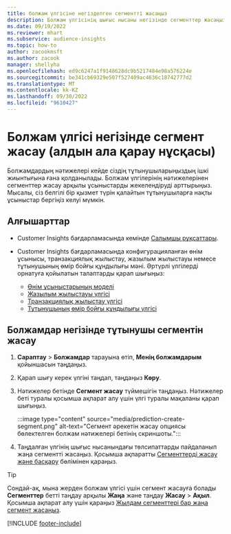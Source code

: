 ```yaml
---
title: болжам үлгісіне негізделген сегментті жасаңыз
description: Болжам үлгісінің шығыс нысаны негізінде сегменттер жасаңыз.
ms.date: 09/19/2022
ms.reviewer: mhart
ms.subservice: audience-insights
ms.topic: how-to
author: zacookmsft
ms.author: zacook
manager: shellyha
ms.openlocfilehash: ed9c6247a1f9148628dc9b5217484e98a576224e
ms.sourcegitcommit: be341cb69329e507f527409ac4636c18742777d2
ms.translationtype: MT
ms.contentlocale: kk-KZ
ms.lasthandoff: 09/30/2022
ms.locfileid: "9610427"
---
```

# <a name="create-a-segment-based-on-a-prediction-model-preview"></a>Болжам үлгісі негізінде сегмент жасау (алдын ала қарау нұсқасы)

Болжамдардың нәтижелері кейде сіздің тұтынушыларыңыздың ішкі жиынтығына ғана қолданылады. Болжам үлгілерінің нәтижелерінен сегменттер жасау арқылы ұсыныстарды жекелендіруді арттырыңыз. Мысалы, сіз белгілі бір қызмет түрін қалайтын тұтынушыларға нақты ұсыныстар бергіңіз келуі мүмкін.

## <a name="prerequisites"></a>Алғышарттар

- Customer Insights бағдарламасында кемінде [Салымшы рұқсаттары](permissions.md).

- Customer Insights бағдарламасында конфигурацияланған өнім ұсынысы, транзакциялық жылыстау, жазылым жылыстауы немесе тұтынушының өмір бойғы құндылығы мәні. Әртүрлі үлгілерді орнатуға қойылатын талаптарды қарап шығыңыз:

  - [Өнім ұсыныстарының моделі](predict-product-recommendation.md)
  - [Жазылым жылыстауы үлгісі](predict-subscription-churn.md)
  - [Транзакциялық жылыстау үлгісі](predict-transactional-churn.md)
  - [Тұтынушының өмір бойғы құндылығы үлгісі](predict-customer-lifetime-value.md)

## <a name="create-a-customer-segment-based-on-predictions"></a>Болжамдар негізінде тұтынушы сегментін жасау

1. **Сараптау** > **Болжамдар** тарауына өтіп, **Менің болжамдарым** қойыншасын таңдаңыз.

1. Қарап шығу керек үлгіні таңдап, таңдаңыз **Көру**.

1. Нәтижелер бетінде **Сегмент жасау** түймешігін таңдаңыз. Нәтижелер беті туралы қосымша ақпарат алу үшін үлгі туралы мақаланы қарап шығыңыз.

   :::image type="content" source="media/prediction-create-segment.png" alt-text="Сегмент әрекетін жасау опциясы бөлектелген болжам нәтижелері бетінің скриншоты.":::

1. Таңдалған үлгінің шығыс нысанындағы төлсипаттарды пайдаланып жаңа сегментті жасаңыз. Қосымша ақпаратты [Сегменттерді жасау және басқару](segments.md) бөлімінен қараңыз.

> [!TIP]
> Сондай-ақ, мына жерден болжам үлгісі үшін сегмент жасауға болады **Сегменттер** бетті таңдау арқылы **Жаңа** және таңдау **Жасау** > **Ақыл**. Қосымша ақпарат алу үшін қараңыз [Жылдам сегменттері бар жаңа сегмент жасаңыз](segment-quick.md).

[!INCLUDE [footer-include](includes/footer-banner.md)]
